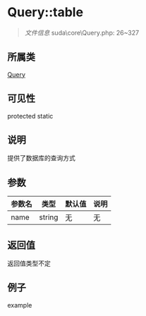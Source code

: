 # Query::table

> *文件信息* suda\core\Query.php: 26~327
## 所属类 

[Query](../Query.md)

## 可见性

  protected  static
## 说明

提供了数据库的查询方式


## 参数

| 参数名 | 类型 | 默认值 | 说明 |
|--------|-----|-------|-------|
| name |  string | 无 | 无 |

## 返回值
返回值类型不定

## 例子

example